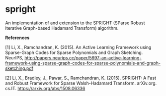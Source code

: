 # spright

An implementation of and extension to the SPRIGHT (SParse Robust Iterative Graph-based Hadamard Transform) algorithm.

**References**

[1] Li, X., Ramchandran, K. (2015). An Active Learning Framework using Sparse-Graph Codes for Sparse Polynomials and Graph Sketching. NeurIPS, http://papers.neurips.cc/paper/5697-an-active-learning-framework-using-sparse-graph-codes-for-sparse-polynomials-and-graph-sketching.pdf

[2] Li, X., Bradley, J., Pawar, S., Ramchandran, K. (2015). SPRIGHT: A Fast and Robust Framework for Sparse Walsh-Hadamard Transform. arXiv.org. cs.IT. https://arxiv.org/abs/1508.06336
